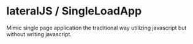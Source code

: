 # lateralJS / SingleLoadApp

Mimic single page application the traditional way utilizing javascript but without writing javascript. 
